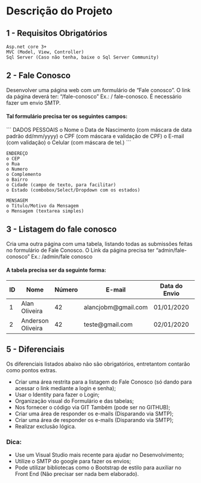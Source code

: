 # Descrição do Projeto 

## 1 - Requisitos Obrigatórios
```
Asp.net core 3+
MVC (Model, View, Controller)
Sql Server (Caso não tenha, baixe o Sql Server Community)  
```

## 2 - Fale Conosco
<p>Desenvolver uma página web com um formulário de “Fale conosco”. O link da página deverá  ter: “/fale-conosco” Ex.: <Projeto>/ fale-conosco.  
  É necessário fazer um envio SMTP.</p>
  
<h4>Tal formulário precisa ter os seguintes campos:</h4>
```
DADOS PESSOAIS
o Nome  
o Data de Nascimento (com máscara de data padrão dd/mm/yyyy)  
o CPF (com máscara e validação de CPF)  
o E-mail (com validação)  
o Celular (com máscara de tel.) 
```

```
ENDEREÇO
o CEP  
o Rua  
o Numero  
o Complemento  
o Bairro  
o Cidade (campo de texto, para facilitar)  
o Estado (combobox/Select/Dropdown com os estados)  
```

```
MENSAGEM 
o Título/Motivo da Mensagem  
o Mensagem (textarea simples) 
```

## 3 - Listagem do fale conosco
<p>Cria uma outra página com uma tabela, listando todas as submissões feitas no formulário de  Fale Conosco. O Link da página precisa ter “admin/fale-conosco” Ex.: <projeto>/admin/fale conosco</p>
 <h4>A tabela precisa ser da seguinte forma: </h4> 

<table>
  <thead>
    <tr> 
      <th>ID</th>
      <th>Nome</th>
      <th>Número</th>
      <th>E-mail</th>
      <th>Data do Envio</th>
      <th>Título/Motivo</th>
      <th>Ações</th>
    </tr>
  </thead>
  <tbody>
    <tr>
      <td>1</td>
      <td>Alan Oliveira</td>
      <td>42</td>
      <td>alancjobm@gmail.com</td>
      <td>01/01/2020</td>
      <td>Sugestão</td>
      <td>Ver | Excluir</td>      
    </tr>
    <tr>
      <td>2</td>
      <td>Anderson Oliveira</td>
      <td>42</td>
      <td>teste@gmail.com</td>
      <td>02/01/2020</td>
      <td>Reclamação</td>
      <td>Ver | Excluir</td>      
    </tr>    
  </tbody>
</table>

## 5 - Diferenciais 
<p> Os diferenciais listados abaixo não são obrigatórios, entretantom contarão como pontos extras. </p>
<ul>
  <li>Criar uma área restrita para a listagem do Fale Conosco (só dando para acessar o link  mediante a login e senha);</li>
  <li>Usar o Identity para fazer o Login;</li>
  <li>Organização visual do Formulário e das tabelas;</li>
  <li>Nos fornecer o código via GIT Também (pode ser no GITHUB);</li>
  <li>Criar uma área de responder os e-mails (Disparando via SMTP);</li>
  <li>Criar uma área de responder os e-mails (Disparando via SMTP);
  <li>Realizar exclusão lógica.</li>
</ul>

### Dica:
<ul>
  <li>Use um Visual Studio mais recente para ajudar no Desenvolvimento; </li>
  <li>Utilize o SMTP do google para fazer os envios;</li>
  <li>Pode utilizar bibliotecas como o Bootstrap de estilo para auxiliar no Front End (Não  precisar ser nada bem elaborado).</li>
</ul>























